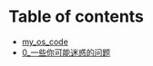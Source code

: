 # Table of contents

* [my\_os\_code](README.md)
* [0\_一些你可能迷惑的问题](0-yi-xie-ni-ke-neng-mi-huo-de-wen-ti.md)
